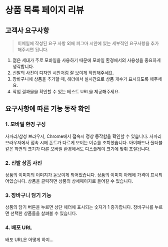 # 상품 목록 페이지 리뷰

## 고객사 요구사항
> 이메일에 작성된 요구 사항 외에 피그마 시안에 있는 세부적인 요구사항을 추가해주시면 됩니다.

1. 젊은 세대가 주로 모바일을 사용하기 때문에 모바일 환경에서의 사용성을 중요하게 생각합니다.
2. 신발의 사진이 디자인 시안처럼 잘 보이게 작업해주세요.
3. 장바구니에 상품을 추가할 때, 헤더에서 실시간으로 상품 개수가 표시되도록 해주세요.
4. 작업 결과물을 확인할 수 있는 테스트 URL을 제공해주세요.

## 요구사항에 따른 기능 동작 확인

### 1. 모바일 환경 구성
사파리/삼성 브라우저, Chrome에서 접속시 정상 동작함을 확인할 수 있습니다.
사파리 브라우저에서 접속 시에 폰트가 다르게 보이는 이슈를 조치했습니다.
아이패드나 폴더블같은 화면의 크기가 다른 모바일 환경에서도 디스플레이 크기에 맞춰 조절됩니다.

### 2. 신발 상품 사진
상품의 이미지의 이미지가 돋보이게 되어있습니다.
상품의 이미지 아래에 가격이 표시되어있습니다.
상품을 클릭하면 상품의 상세페이지로 들어갈 수 있습니다.


### 3. 장바구니 담기 기능
상품의 담기 버튼을 누르면 상단 헤더에 표시되는 숫자가 1 증가합니다.
장바구니를 누르면 선택한 상품들을 살펴볼 수 있습니다.


### 4. 배포 URL
배포 URL은 어떻게 하지...
